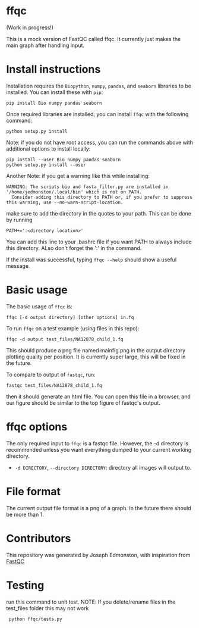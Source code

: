 # ffqc

(Work in progress!)

This is a mock version of FastQC called ffqc. It currently just makes the main graph after handling input.

# Install instructions

Installation requires the `Biopython`, `numpy`, `pandas`,  and `seaborn` libraries to be installed. You can install these with `pip`:

```
pip install Bio numpy pandas seaborn
```

Once required libraries are installed, you can install `ffqc` with the following command:

```
python setup.py install
```

Note: if you do not have root access, you can run the commands above with additional options to install locally:
```
pip install --user Bio numpy pandas seaborn
python setup.py install --user
```

Another Note: if you get a warning like this while installing:
```
WARNING: The scripts bio and fasta_filter.py are installed in '/home/jedmonston/.local/bin' which is not on PATH.
  Consider adding this directory to PATH or, if you prefer to suppress this warning, use --no-warn-script-location.
```

make sure to add the directory in the quotes to your path. This can be done by running 
```
PATH+=':<directory location>'
```
You can add this line to your .bashrc file if you want PATH to always include this directory. ALso don't forget the ':' in the command.

If the install was successful, typing `ffqc --help` should show a useful message.

# Basic usage

The basic usage of `ffqc` is:

```
ffqc [-d output directory] [other options] in.fq
```

To run `ffqc` on a test example (using files in this repo):
```
ffqc -d output test_files/NA12878_child_1.fq
```

This should produce a png file named mainfig.png in the output directory plotting quality per position. It is currently super large, this will be fixed in the future.

To compare to output of `fastqc`, run:
```
fastqc test_files/NA12878_child_1.fq
```

then it should generate an html file. You can open this file in a browser, and our figure should be similar to the top figure of fastqc's output.

# ffqc options

The only required input to `ffqc` is a fastqc file. However, the -d directory is recommended unless you want everything dumped to your current working directory. 

* `-d DIRECTORY`, `--directory DIRECTORY`: directory all images will output to.



# File format

The current output file format is a png of a graph. In the future there should be more than 1.

# Contributors

This repository was generated by Joseph Edmonston, with inspiration from [FastQC](https://www.bioinformatics.babraham.ac.uk/projects/fastqc/)

# Testing

run this command to unit test. NOTE: If you delete/rename files in the test_files folder this may not work
```
 python ffqc/tests.py
```

